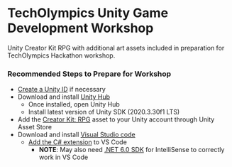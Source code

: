 # TechOlympics Unity Game Development Workshop
Unity Creator Kit RPG with additional art assets included in preparation for TechOlympics Hackathon workshop.

### Recommended Steps to Prepare for Workshop

* [Create a Unity ID](https://id.unity.com/en/conversations/2e07733c-3848-4c23-bf0d-66493b9fb260001f?view=register) if necessary
* Download and install [Unity Hub](https://unity.com/download)
  * Once installed, open Unity Hub
  * Install latest version of Unity SDK (2020.3.30f1 LTS)
* Add the [Creator Kit: RPG](https://assetstore.unity.com/packages/templates/tutorials/creator-kit-rpg-149309) asset to your Unity account through Unity Asset Store
* Download and install [Visual Studio code](https://code.visualstudio.com/)
  * [Add the C# extension](https://marketplace.visualstudio.com/items?itemName=ms-dotnettools.csharp) to VS Code
    * __NOTE__: May also need [.NET 6.0 SDK](https://dotnet.microsoft.com/en-us/download/dotnet/thank-you/sdk-6.0.200-windows-x64-installer?journey=vs-code) for IntelliSense to correctly work in VS Code